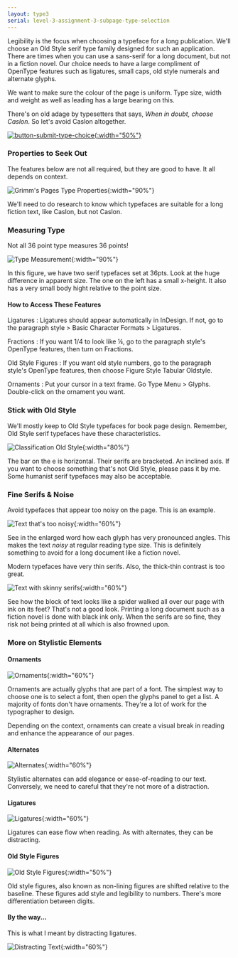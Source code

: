 ```yaml
---
layout: type3
serial: level-3-assignment-3-subpage-type-selection
---
```

Legibility is the focus when choosing a typeface for a long publication. We'll choose an Old Style serif type family designed for such an application. There are times when you can use a sans-serif for a long document, but not in a fiction novel. Our choice needs to have a large compliment of OpenType features such as ligatures, small caps, old style numerals and alternate glyphs.

We want to make sure the colour of the page is uniform. Type size, width and weight as well as leading has a large bearing on this.

There's on old adage by typesetters that says, *When in doubt, choose Caslon*. So let's avoid Caslon altogether.

<a href="{{ site.data.type3[2].brightspace[0].bs_url }}" title="Submit your type choice." target="_blank">![button-submit-type-choice]({{site.url}}/svg/button-submit-type-choice.svg){:width="50%"}</a>

### Properties to Seek Out

The features below are not all required, but they are good to have. It all depends on context.

![Grimm's Pages Type Properties]({{site.url}}/svg/grimms-pages-type-properties.svg){:width="90%"}

We'll need to do research to know which typefaces are suitable for a long fiction text, like Caslon, but not Caslon.

### Measuring Type

Not all 36 point type measures 36 points!

![Type Measurement]({{site.url}}/svg/type-measurement.svg){:width="90%"}

In this figure, we have two serif typefaces set at 36pts. Look at the huge difference in apparent size. The one on the left has a small x-height. It also has a very small body hight relative to the point size.

#### How to Access These Features

Ligatures
: Ligatures should appear automatically in InDesign. If not, go to the paragraph style > Basic Character Formats > Ligatures.

Fractions
: If you want 1/4 to look like ¼, go to the paragraph style's OpenType features, then turn on Fractions.

Old Style Figures
: If you want old style numbers, go to the paragraph style's OpenType features, then choose Figure Style Tabular Oldstyle.

Ornaments
: Put your cursor in a text frame. Go <span class="command">Type Menu > Glyphs</span>. Double-click on the ornament you want.

### Stick with Old Style

We'll mostly keep to Old Style typefaces for book page design. Remember, Old Style serif typefaces have these characteristics.

![Classification Old Style]({{site.url}}/svg/kb/classification-old-style.svg){:width="80%"}

The bar on the <span class="mono">e</span> is horizontal. Their serifs are bracketed. An inclined axis. If you want to choose something that's not Old Style, please pass it by me. Some humanist serif typefaces may also be acceptable.

### Fine Serifs & Noise

Avoid typefaces that appear too noisy on the page. This is an example.

![Text that's too noisy]({{site.url}}/svg/text-too-noisy.svg){:width="60%"}

See in the enlarged word how each glyph has very pronounced angles. This makes the text *noisy* at regular reading type size. This is definitely something to avoid for a long document like a fiction novel.

Modern typefaces have very thin serifs. Also, the thick-thin contrast is too great.

![Text with skinny serifs]({{site.url}}/svg/text-skinny-serifs.svg){:width="60%"}

See how the block of text looks like a spider walked all over our page with ink on its feet? That's not a good look. Printing a long document such as a fiction novel is done with black ink only. When the serifs are so fine, they risk not being printed at all which is also frowned upon.

### More on Stylistic Elements

#### Ornaments

![Ornaments]({{site.url}}/svg/ornaments.svg){:width="60%"}

Ornaments are actually glyphs that are part of a font. The simplest way to choose one is to select a font, then open the glyphs panel to get a list. A majority of fonts don't have ornaments. They're a lot of work for the typographer to design.

Depending on the context, ornaments can create a visual break in reading and enhance the appearance of our pages.

#### Alternates

![Alternates]({{site.url}}/svg/alternates.svg){:width="60%"}

Stylistic alternates can add elegance or ease-of-reading to our text. Conversely, we need to careful that they're not more of a distraction.

#### Ligatures

![Ligatures]({{site.url}}/svg/ligatures.svg){:width="60%"}

Ligatures can ease flow when reading. As with alternates, they can be distracting.

#### Old Style Figures

![Old Style Figures]({{site.url}}/svg/kb/old-style-figures.svg){:width="50%"}

Old style figures, also known as non-lining figures are shifted relative to the baseline. These figures add style and legibility to numbers. There's more differentiation between digits.

#### By the way...

This is what I meant by distracting ligatures.

![Distracting Text]({{site.url}}/svg/distractions.svg){:width="60%"}